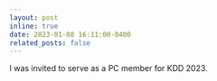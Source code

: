 ```yaml
---
layout: post
inline: true
date: 2023-01-08 16:11:00-0400
related_posts: false
---
```


I was invited to serve as a PC member for KDD 2023.
